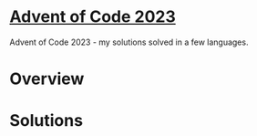 # [Advent of Code 2023](https://adventofcode.com/2023)

Advent of Code 2023 - my solutions solved in a few languages.

# Overview

# Solutions
